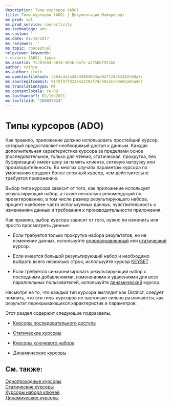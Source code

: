 ```yaml
---
description: Типы курсоров (ADO)
title: Типы курсоров (ADO) | Документация Майкрософт
ms.prod: sql
ms.prod_service: connectivity
ms.technology: ado
ms.custom: ''
ms.date: 01/19/2017
ms.reviewer: ''
ms.topic: conceptual
helpviewer_keywords:
- cursors [ADO], types
ms.assetid: 7cc01544-e814-403b-bbfe-a2750bf921bd
author: rothja
ms.author: jroth
ms.openlocfilehash: c264cda3a42dd49848d4ad047f24d54102c60a3c
ms.sourcegitcommit: 917df4ffd22e4a229af7dc481dcce3ebba0aa4d7
ms.translationtype: MT
ms.contentlocale: ru-RU
ms.lasthandoff: 02/10/2021
ms.locfileid: "100037824"
---
```

# <a name="types-of-cursors-ado"></a>Типы курсоров (ADO)
Как правило, приложение должно использовать простейший курсор, который предоставляет необходимый доступ к данным. Каждая дополнительная характеристика курсора за пределами основ (последовательное, только для чтения, статическая, прокрутка, без буферизации) имеет цену за память клиента, сетевую нагрузку или производительность. Во многих случаях параметры курсора по умолчанию создают более сложный курсор, чем действительно требуется приложению.  
  
 Выбор типа курсора зависит от того, как приложение использует результирующий набор, а также несколько рекомендаций по проектированию, в том числе размер результирующего набора, процент наиболее часто используемых данных, чувствительность к изменениям данных и требования к производительности приложения.  
  
 Как правило, выбор курсора зависит от того, нужно ли изменить или просто просмотреть данные:  
  
-   Если требуется только прокрутка набора результатов, но не изменение данных, используйте [однонаправленный](../../../ado/guide/data/forward-only-cursors.md) или [статический](../../../ado/guide/data/static-cursors.md) курсор.  
  
-   Если имеется большой результирующий набор и необходимо выбрать всего несколько строк, используйте курсор [KEYSET](../../../ado/guide/data/keyset-cursors.md) .  
  
-   Если требуется синхронизировать результирующий набор с последними добавлениями, изменениями и удалениями для всех параллельных пользователей, используйте [динамический](../../../ado/guide/data/dynamic-cursors.md) курсор.  
  
 Несмотря на то, что каждый тип курсора выглядит как Distinct, следует помнить, что эти типы курсоров не настолько сильно различаются, как результат перекрывающихся характеристик и параметров.  
  
 Этот раздел содержит следующие подразделы.  
  
-   [Курсоры последовательного доступа](../../../ado/guide/data/forward-only-cursors.md)  
  
-   [Статические курсоры](../../../ado/guide/data/static-cursors.md)  
  
-   [Курсоры ключевого набора](../../../ado/guide/data/keyset-cursors.md)  
  
-   [Динамические курсоры](../../../ado/guide/data/dynamic-cursors.md)  
  
## <a name="see-also"></a>См. также:  
 [Однопроходные курсоры](../../../ado/guide/data/forward-only-cursors.md)   
 [Статические курсоры](../../../ado/guide/data/static-cursors.md)   
 [Курсоры набора ключей](../../../ado/guide/data/keyset-cursors.md)   
 [Динамические курсоры](../../../ado/guide/data/dynamic-cursors.md)
